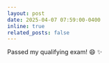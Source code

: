 ```yaml
---
layout: post
date: 2025-04-07 07:59:00-0400
inline: true
related_posts: false
---
```


Passed my qualifying exam! 😄 ✨
